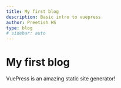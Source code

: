```yaml
---
title: My first blog
description: Basic intro to vuepress
author: Preetish HS
type: blog
# sidebar: auto
---
```


# My first blog
VuePress is an amazing static site generator! 

<social-share :networks="['facebook', 'twitter']"/>